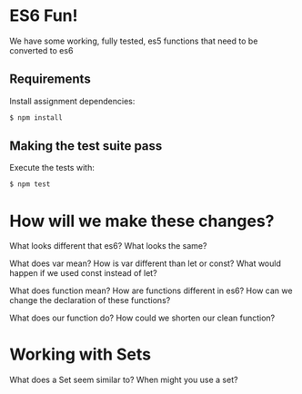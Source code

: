 # ES6 Fun!

We have some working, fully tested, es5 functions that need to be converted to es6

## Requirements

Install assignment dependencies:

```bash
$ npm install
```

## Making the test suite pass

Execute the tests with:

```bash
$ npm test
```

# How will we make these changes?

What looks different that es6? What looks the same?

What does var mean? 
How is var different than let or const?
What would happen if we used const instead of let?

What does function mean?
How are functions different in es6?
How can we change the declaration of these functions?

What does our function do?
How could we shorten our clean function?

# Working with Sets

What does a Set seem similar to?
When might you use a set?
